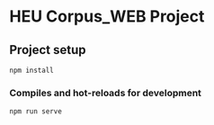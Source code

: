 # HEU Corpus_WEB Project

## Project setup

```
npm install
```

### Compiles and hot-reloads for development

```
npm run serve
```
